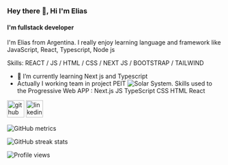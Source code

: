 ### Hey there 👋, Hi I'm Elias 
#### I'm fullstack developer
I'm Elias from Argentina. I really enjoy learning language and framework like JavaScript, React, Typescript,  Node js  

Skills:  REACT / JS / HTML / CSS / NEXT JS /  BOOTSTRAP / TAILWIND

- 🌱 I’m currently learning Next js and Typescript
- Actually I working team in project PEIT ![Solar System](https://github.com/PrimerEmpleoIT/PEIT-react2-solar-system-app). Skills used to the Progressive Web APP : Next.js JS TypeScript CSS HTML React 



[<img src='https://cdn.jsdelivr.net/npm/simple-icons@3.0.1/icons/github.svg' alt='github' height='40'>](https://github.com/eliasKannemann)  [<img src='https://cdn.jsdelivr.net/npm/simple-icons@3.0.1/icons/linkedin.svg' alt='linkedin' height='40'>](https://www.linkedin.com/in/in/eliaskannemann/)  

![GitHub metrics](https://metrics.lecoq.io/eliasKannemann)  

![GitHub streak stats](https://github-readme-streak-stats.herokuapp.com/?user=eliasKannemann)  

![Profile views](https://gpvc.arturio.dev/eliasKannemann)  
